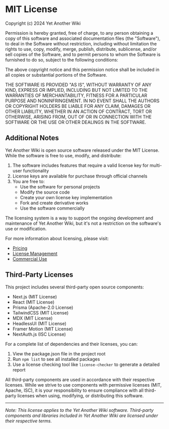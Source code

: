 # MIT License

Copyright (c) 2024 Yet Another Wiki

Permission is hereby granted, free of charge, to any person obtaining a copy
of this software and associated documentation files (the "Software"), to deal
in the Software without restriction, including without limitation the rights
to use, copy, modify, merge, publish, distribute, sublicense, and/or sell
copies of the Software, and to permit persons to whom the Software is
furnished to do so, subject to the following conditions:

The above copyright notice and this permission notice shall be included in all
copies or substantial portions of the Software.

THE SOFTWARE IS PROVIDED "AS IS", WITHOUT WARRANTY OF ANY KIND, EXPRESS OR
IMPLIED, INCLUDING BUT NOT LIMITED TO THE WARRANTIES OF MERCHANTABILITY,
FITNESS FOR A PARTICULAR PURPOSE AND NONINFRINGEMENT. IN NO EVENT SHALL THE
AUTHORS OR COPYRIGHT HOLDERS BE LIABLE FOR ANY CLAIM, DAMAGES OR OTHER
LIABILITY, WHETHER IN AN ACTION OF CONTRACT, TORT OR OTHERWISE, ARISING FROM,
OUT OF OR IN CONNECTION WITH THE SOFTWARE OR THE USE OR OTHER DEALINGS IN THE
SOFTWARE.

## Additional Notes

Yet Another Wiki is open source software released under the MIT License. While the software is free to use, modify, and distribute:

1. The software includes features that require a valid license key for multi-user functionality
2. License keys are available for purchase through official channels
3. You are free to:
   - Use the software for personal projects
   - Modify the source code
   - Create your own license key implementation
   - Fork and create derivative works
   - Use the software commercially

The licensing system is a way to support the ongoing development and maintenance of Yet Another Wiki, but it's not a restriction on the software's use or modification.

For more information about licensing, please visit:
- [Pricing](/docs/pricing)
- [License Management](/docs/licenses)
- [Commercial Use](/docs/commercial-use)

## Third-Party Licenses

This project includes several third-party open source components:

- Next.js (MIT License)
- React (MIT License)
- Prisma (Apache-2.0 License)
- TailwindCSS (MIT License)
- MDX (MIT License)
- HeadlessUI (MIT License)
- Framer Motion (MIT License)
- NextAuth.js (ISC License)

For a complete list of dependencies and their licenses, you can:
1. View the package.json file in the project root
2. Run `npm list` to see all installed packages
3. Use a license checking tool like `license-checker` to generate a detailed report

All third-party components are used in accordance with their respective licenses. While we strive to use components with permissive licenses (MIT, Apache, ISC), it is your responsibility to ensure compliance with all third-party licenses when using, modifying, or distributing this software.

---

*Note: This license applies to the Yet Another Wiki software. Third-party components and libraries included in Yet Another Wiki are licensed under their respective terms.*
